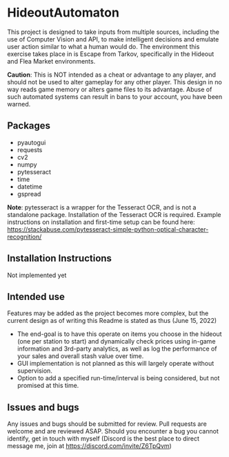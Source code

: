 # HideoutAutomaton

This project is designed to take inputs from multiple sources, including the use of Computer Vision and API, to make intelligent decisions and emulate user action similar to what a human would do. The environment this exercise takes place in is Escape from Tarkov, specifically in the Hideout and Flea Market environments.

**Caution**: This is NOT intended as a cheat or advantage to any player, and should not be used to alter gameplay for any other player. This design in no way reads game memory or alters game files to its advantage. Abuse of such automated systems can result in bans to your account, you have been warned.

## Packages
  - pyautogui
  - requests
  - cv2
  - numpy
  - pytesseract
  - time
  - datetime
  - gspread

**Note**: pytesseract is a wrapper for the Tesseract OCR, and is not a standalone package. Installation of the Tesseract OCR is required. Example instructions on installation and first-time setup can be found here: https://stackabuse.com/pytesseract-simple-python-optical-character-recognition/

## Installation Instructions
Not implemented yet

## Intended use
Features may be added as the project becomes more complex, but the current design as of writing this Readme is stated as thus (June 15, 2022)
- The end-goal is to have this operate on items you choose in the hideout (one per station to start)  and dynamically check prices using in-game information and 3rd-party analytics, as well as log the performance of your sales and overall stash value over time. 
- GUI implementation is not planned as this will largely operate without supervision. 
- Option to add a specified run-time/interval is being considered, but not promised at this time.

## Issues and bugs
Any issues and bugs should be submitted for review. Pull requests are welcome and are reviewed ASAP.
Should you encounter a bug you cannot identify, get in touch with myself (Discord is the best place to direct message me, join at https://discord.com/invite/Z6TpQvm)

